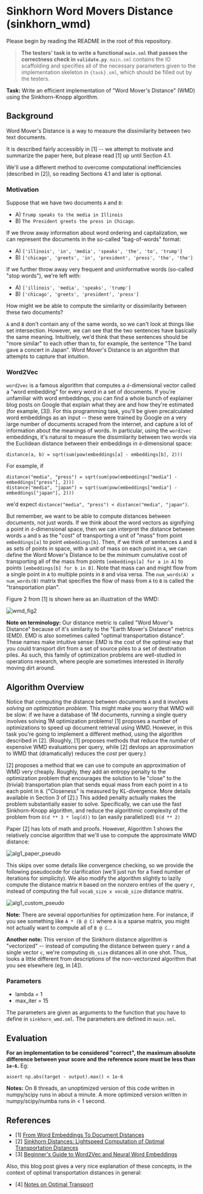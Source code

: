 # Sinkhorn Word Movers Distance (sinkhorn_wmd)

Please begin by reading the README in the root of this repository.

> __The testers' task is to write a functional `main.sml` that passes the
> correctness check in `validate.py`__.  `main.sml` contains the IO
> scaffolding and specifies all of the necessary parameters given to the
> implementation skeleton in `{task}.sml`, which should be filled out by the
> testers.

__Task:__ Write an efficient implementation of "Word Mover's Distance" (WMD) using the Sinkhorn-Knopp algorithm. 

## Background

Word Mover's Distance is a way to measure the dissimilarity between two text documents.  

It is described fairly accessibly in [1] -- we attempt to motivate and summarize the paper here, but please read [1] up until Section 4.1.  

We'll use a different method to overcome computational inefficiencies (described in [2]), so reading Sections 4.1 and later is optional.

### Motivation

Suppose that we have two documents `A` and `B`:

 - A) `Trump speaks to the media in Illinois`
 - B) `The President greets the press in Chicago`.

If we throw away information about word ordering and capitalization, we can represent the documents in the so-called "bag-of-words" format:

 - A) `['illinois', 'in', 'media', 'speaks', 'the', 'to', 'trump']`
 - B) `['chicago', 'greets', 'in', 'president', 'press', 'the', 'the']`

If we further throw away very frequent and uninformative words (so-called "stop words"), we're left with:

 - A) `['illinois', 'media', 'speaks', 'trump']`
 - B) `['chicago', 'greets', 'president', 'press']`

How might we be able to compute the similarity or dissimilarity between these two documents? 

`A` and `B` don't contain any of the same words, so we can't look at things like set intersection.  However, we can see that the two sentences have basically the same meaning. Intuitively, we'd think that these sentences should be "more similar" to each other than to, for example, the sentence "The band gave a concert in Japan".  Word Mover's Distance is an algorithm that attempts to capture that intuition.

### Word2Vec

`word2vec` is a famous algorithm that computes a `d`-dimensional vector called a "word embedding" for every word in a set of documents.  If you're unfamiliar with word embeddings, you can find a whole bunch of explainer blog posts on Google that explain what they are and how they're estimated (for example, [3]).  For this programming task, you'll be given precalculated word embeddings as an input -- these were trained by Google on a very large number of documents scraped from the internet, and capture a lot of information about the meanings of words.  In particular, using the `word2vec` embeddings, it's natural to measure the dissimilarity between two words via the Euclidean distance between their embeddings in `d`-dimensional space:
```
distance(a, b) = sqrt(sum(pow(embeddings[a] - embeddings[b], 2)))
```
For example, if
```
distance("media", "press") = sqrt(sum(pow(embeddings["media"] - embeddings["press"], 2)))
distance("media", "japan") = sqrt(sum(pow(embeddings["media"] - embeddings["japan"], 2)))
```
we'd expect `distance("media", "press") < distance("media", "japan")`.

But remember, we want to be able to compute distances between _documents_, not just words.  If we think about the word vectors as signifying a point in `d`-dimensional space, then we can interpret the distance between words `a` and `b` as the "cost" of transporting a unit of "mass" from point `embeddings[a]` to point `embeddings[b]`.  Then, if we think of sentences `A` and `B` as _sets_ of points in space, with a unit of mass on each point in `A`, we can define the Word Mover's Distance to be the _minimum_ cumulative cost of transporting all of the mass from points `[embeddings[a] for a in A]` to points `[embeddings[b] for b in B]`.  Note that mass can and might flow from a single point in `A` to multiple points in `B` and visa versa.  The `num_words(A) x num_words(B)` matrix that specifies the flow of mass from `A` to `B` is called the "transportation plan".

Figure 2 from [1] is shown here as an illustration of the WMD:

![wmd_fig2](docs/wmd_fig2.png)

__Note on terminology:__ Our distance metric is called "Word Mover's Distance" because of it's similarity to the "Earth Mover's Distance" metrics (EMD).  EMD is also sometimes called "optimal transportation distance".  These names make intuitive sense: EMD is the cost of the optimal way that you could transport dirt from a set of source piles to a set of destination piles.  As such, this family of optimization problems are well-studied in operations research, where people are sometimes interested in _literally_ moving dirt around.

## Algorithm Overview

Notice that computing the distance between documents `A` and `B` involves _solving an optimization problem_.  This might make you worry that WMD will be slow: if we have a database of 1M documents, running a single query involves solving 1M optimization problems!  [1] proposes a number of optimizations to speed up document retrieval using WMD.  However, in this task you're going to implement a different method, using the algorithm described in [2].  (Roughly, [1] proposes methods that reduce the _number_ of expensive WMD evaluations per query, while [2] devlops an approximation to WMD that (dramatically) reduces the _cost_ per query.)

[2] proposes a method that we can use to compute an approximation of WMD very cheaply.  Roughly, they add an entropy penalty to the optimization problem that encourages the solution to lie "close" to the (trivial) transportation plan that sends equal mass from each point in `A` to each point in `B`. ("Closeness" is measured by KL-divergence.  More details available in Section 3 of [2].)  This added penalty actually makes the problem substantially easier to solve.  Specifically, we can use the fast Sinkhorn-Knopp algorithm, and reduce the algorithmic complexity of the problem from `O(d ** 3 * log(d))` to (an easily parallelized) `O(d ** 2)`

Paper [2] has lots of math and proofs.  However, Algorithm 1 shows the relatively concise algorithm that we'll use to compute the approximate WMD distance:

![alg1_paper_pseudo](docs/alg1_paper_pseudo.png)

This skips over some details like convergence checking, so we provide the following pseudocode for clarification (we'll just run for a fixed number of iterations for simplicity).  We also modify the algorithm slightly to lazily compute the distance matrix `M` based on the nonzero entries of the query `r`, instead of computing the full `vocab_size x vocab_size` distance matrix.

![alg1_custom_pseudo](docs/alg1_custom_pseudo.png)

__Note:__ There are several opportunities for optimization here.  For instance, if you see something like `A * (B @ C)` where `A` is a sparse matrix, you might not actually want to compute all of `B @ C`...

__Another note:__ This version of the Sinkhorn distance algorithm is "vectorized" -- instead of computing the distance between query `r` and a single vector `c`, we're computing `db_size` distances all in one shot.  Thus, looks a little different from descriptions of the non-vectorized algorithm that you see elsewhere (eg, in [4]).

### Parameters

 - lambda = 1
 - max_iter = 15

The parameters are given as arguments to the function that you have to define in `sinkhorn_wmd.sml`. The parameters are defined in `main.sml`.

## Evaluation

__For an implementation to be considered "correct", the maximum absolute difference between your score and the reference score must be less than `1e-6`.__  Eg:
```
assert np.abs(target - output).max() < 1e-6
```

__Notes:__ On 8 threads, an unoptimized version of this code written in numpy/scipy runs in about a minute.  A more optimized version written in numpy/scipy/numba runs in < 1 second.

## References

- [1] [From Word Embeddings To Document Distances](http://proceedings.mlr.press/v37/kusnerb15.pdf)
- [2] [Sinkhorn Distances: Lightspeed Computation of Optimal Transportation Distances](https://arxiv.org/pdf/1306.0895.pdf)
- [3] [Beginner's Guide to Word2Vec and Neural Word Embeddings](https://skymind.ai/wiki/word2vec)

Also, this blog post gives a very nice explanation of these concepts, in the context of optimal transportation distances in general:

- [4] [Notes on Optimal Transport](https://michielstock.github.io/OptimalTransport/)

